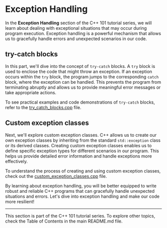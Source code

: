 # Exception Handling

In the **Exception Handling** section of the C++ 101 tutorial series, we will learn about dealing with exceptional situations that may occur during program execution. Exception handling is a powerful mechanism that allows us to gracefully handle errors and unexpected scenarios in our code.

## try-catch blocks

In this part, we'll dive into the concept of `try-catch` blocks. A `try` block is used to enclose the code that might throw an exception. If an exception occurs within the `try` block, the program jumps to the corresponding `catch` block, where the exception can be handled. This prevents the program from terminating abruptly and allows us to provide meaningful error messages or take appropriate actions.

To see practical examples and code demonstrations of `try-catch` blocks, refer to the [try_catch_blocks.cpp](try_catch_blocks.cpp) file.

## Custom exception classes

Next, we'll explore custom exception classes. C++ allows us to create our own exception classes by inheriting from the standard `std::exception` class or its derived classes. Creating custom exception classes enables us to define specific exception types for different scenarios in our program. This helps us provide detailed error information and handle exceptions more effectively.

To understand the process of creating and using custom exception classes, check out the [custom_exception_classes.cpp](custom_exception_classes.cpp) file.

By learning about exception handling, you will be better equipped to write robust and reliable C++ programs that can gracefully handle unexpected situations and errors. Let's dive into exception handling and make our code more resilient!

---
This section is part of the C++ 101 tutorial series. To explore other topics, check the Table of Contents in the main README.md file.